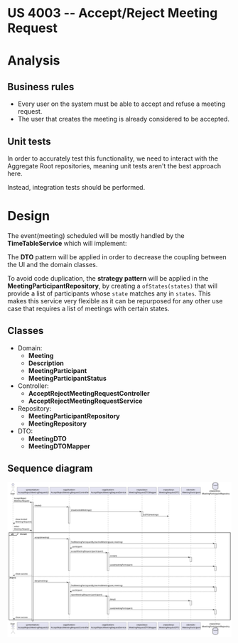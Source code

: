 US 4003 -- Accept/Reject Meeting Request
========================================================

# Analysis
## Business rules

- Every user on the system must be able to accept and refuse a meeting request.
- The user that creates the meeting is already considered to be accepted.


## Unit tests

In order to accurately test this functionality, we need to interact
with the Aggregate Root repositories, meaning unit tests aren't the best approach here.

Instead, integration tests should be performed.

# Design

The event(meeting) scheduled will be mostly handled by the **TimeTableService** which will implement:

The **DTO** pattern will be applied in order to decrease the coupling between the UI and
the domain classes.

To avoid code duplication, the **strategy pattern** will be applied in the **MeetingParticipantRepository**,
by creating a `ofStates(states)` that will provide a list of participants whose `state` matches any
in `states`. This makes this service very flexible as it can be repurposed for any other use
case that requires a list of meetings with certain states.

## Classes
- Domain:
    + **Meeting**
    * **Description**
    + **MeetingParticipant**
    + **MeetingParticipantStatus**
- Controller:
    + **AcceptRejectMeetingRequestController**
    + **AcceptRejectMeetingRequestService**
- Repository:
    + **MeetingParticipantRepository**
    + **MeetingRepository**
- DTO:
    + **MeetingDTO**
    + **MeetingDTOMapper**



## Sequence diagram

![SD-US4003](./AcceptRejectMeetingRequestSD.svg)

